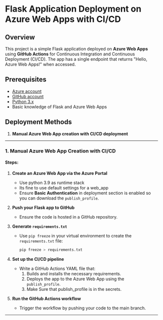 # Flask Application Deployment on Azure Web Apps with CI/CD

## Overview
This project is a simple Flask application deployed on **Azure Web Apps** using **GitHub Actions** for Continuous Integration and Continuous Deployment (CI/CD). The app has a single endpoint that returns "Hello, Azure Web Apps!" when accessed.

## Prerequisites
- [Azure account](https://azure.microsoft.com/en-us/free/)
- [GitHub account](https://github.com/)
- [Python 3.x](https://www.python.org/downloads/)
- Basic knowledge of Flask and Azure Web Apps

## Deployment Methods

1. **Manual Azure Web App creation with CI/CD deployment**


---

### 1. Manual Azure Web App Creation with CI/CD

#### Steps:
1. **Create an Azure Web App via the Azure Portal**
   - Use python 3.9 as runtime stack  
   - Its fine to use default settings for a web_app
   - Ensure **Basic Authentication** in deployment section is enabled so you can download the `publish_profile`.
   
3. **Push your Flask app to GitHub** 
   - Ensure the code is hosted in a GitHub repository.

4. **Generate `requirements.txt`**
   - Use `pip freeze` in your virtual environment to create the `requirements.txt` file:
     ```bash
     pip freeze > requirements.txt
     ```

5. **Set up the CI/CD pipeline**
   - Write a GitHub Actions YAML file that:
     1. Builds and installs the necessary requirements.
     2. Deploys the app to the Azure Web App using the `publish_profile`.
     3. Make Sure that publish_profile is in the secrets.

6. **Run the GitHub Actions workflow**
   - Trigger the workflow by pushing your code to the main branch.

---


